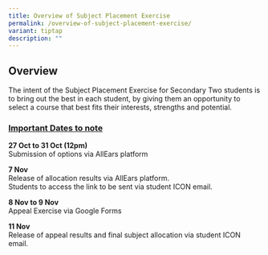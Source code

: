 ```yaml
---
title: Overview of Subject Placement Exercise
permalink: /overview-of-subject-placement-exercise/
variant: tiptap
description: ""
---
```

<h2>Overview</h2>
<p>The intent of the Subject Placement Exercise for Secondary Two students
is to bring out the best in each student, by giving them an opportunity
to select a course that best fits their interests, strengths and potential.</p>
<p></p>
<h3><strong><u>Important Dates to note</u></strong></h3>
<p><strong>27 Oct to 31 Oct (12pm)</strong>
<br>Submission of options via AllEars platform</p>
<p><strong>7 Nov</strong>
<br>Release of allocation results via AllEars platform.
<br>Students to access the link to be sent via student ICON email.</p>
<p><strong>8 Nov to 9 Nov</strong>
<br>Appeal Exercise via Google Forms</p>
<p><strong>11 Nov</strong>
<br>Release of appeal results and final subject allocation via student ICON
email.</p>